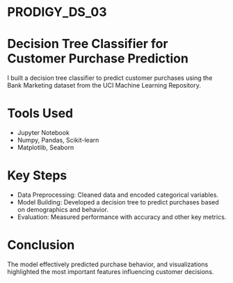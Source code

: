 # PRODIGY_DS_03
# Decision Tree Classifier for Customer Purchase Prediction
I built a decision tree classifier to predict customer purchases using the Bank Marketing dataset from the UCI Machine Learning Repository.

# Tools Used
- Jupyter Notebook
- Numpy, Pandas, Scikit-learn
- Matplotlib, Seaborn

# Key Steps
- Data Preprocessing: Cleaned data and encoded categorical variables.
- Model Building: Developed a decision tree to predict purchases based on demographics and behavior.
- Evaluation: Measured performance with accuracy and other key metrics.

# Conclusion
The model effectively predicted purchase behavior, and visualizations highlighted the most important features influencing customer decisions.

